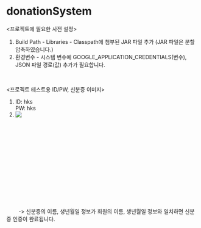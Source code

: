 # donationSystem
<프로젝트에 필요한 사전 설정>
1. Build Path - Libraries - Classpath에 첨부된 JAR 파일 추가 (JAR 파일은 분할 압축하였습니다.)
2. 환경변수 - 시스템 변수에 GOOGLE_APPLICATION_CREDENTIALS(변수), JSON 파일 경로(값) 추가가 필요합니다.
<br>

<프로젝트 테스트용 ID/PW, 신분증 이미지>    
1. ID: hks  
   PW: hks  
2. <img src="https://user-images.githubusercontent.com/114930149/207732063-6b1746ab-0f4f-45ce-8c26-d3d7d2f6f59c.jpg" align="left">
  <br><br><br><br><br><br><br><br><br><br><br><br><br>&emsp;&emsp; 
  -> 신분증의 이름, 생년월일 정보가 회원의 이름, 생년월일 정보와 일치하면 신분증 인증이 완료됩니다.


